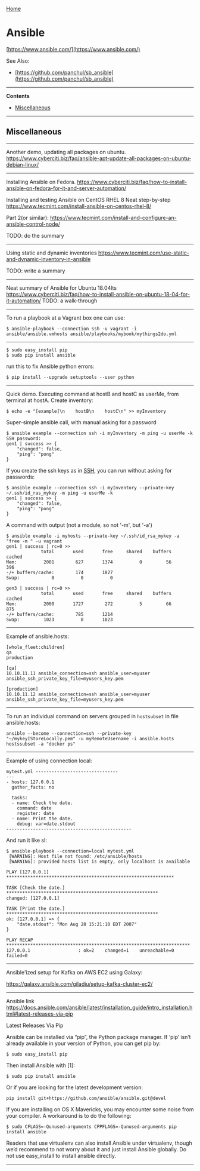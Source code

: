 [Home](Readme.md)
# Ansible

[https://www.ansible.com/](https://www.ansible.com/)

See Also:

- [https://github.com/panchul/sb_ansible](https://github.com/panchul/sb_ansible)

---

**Contents**

- [Miscellaneous](Ansible.md#miscellaneous)

---

## Miscellaneous

---

Another demo, updating all packages on ubuntu.
https://www.cyberciti.biz/faq/ansible-apt-update-all-packages-on-ubuntu-debian-linux/

---

Installing Ansible on Fedora.
https://www.cyberciti.biz/faq/how-to-install-ansible-on-fedora-for-it-and-server-automation/

Installing and testing Ansible on CentOS RHEL 8
Neat step-by-step
https://www.tecmint.com/install-ansible-on-centos-rhel-8/

Part 2(or similar):
https://www.tecmint.com/install-and-configure-an-ansible-control-node/

TODO: do the summary


---

Using static and dynamic inventories
https://www.tecmint.com/use-static-and-dynamic-inventory-in-ansible

TODO: write a summary

 
---

Neat summary of Ansible for Ubuntu 18.04lts
https://www.cyberciti.biz/faq/how-to-install-ansible-on-ubuntu-18-04-for-it-automation/
TODO: a walk-through

---

To run a playbook at a Vagrant box one can use:  

    $ ansible-playbook --connection ssh -u vagrant -i ansible/ansible.vmhosts ansible/playbooks/mybook/mythings2do.yml

---

    $ sudo easy_install pip
    $ sudo pip install ansible
 
run this to fix Ansible python errors:

    $ pip install --upgrade setuptools --user python

---

Quick demo. Executing command at hostB and hostC as userMe, from terminal at hostA.
Create inventory:

    $ echo -e "[example]\n    hostB\n    hostC\n" >> myInventory

Super-simple ansible call, with manual asking for a password
    
    $ ansible example --connection ssh -i myInventory -m ping -u userMe -k
    SSH password: 
    gen1 | success >> {
        "changed": false, 
        "ping": "pong"
    }

If you create the ssh keys as in [SSH](SSH.md), you can run without asking for passwords:

    $ ansible example --connection ssh -i myInventory --private-key ~/.ssh/id_ras_mykey -m ping -u userMe -k
    gen1 | success >> {
        "changed": false, 
        "ping": "pong"
    }

A command with output (not a module, so not '-m', but '-a')

    $ ansible example -i myhosts --private-key ~/.ssh/id_rsa_mykey -a "free -m " -u vagrant
    gen1 | success | rc=0 >>
                 total       used       free     shared    buffers     cached
    Mem:          2001        627       1374          0         56        396
    -/+ buffers/cache:        174       1827
    Swap:            0          0          0
    
    gen3 | success | rc=0 >>
                 total       used       free     shared    buffers     cached
    Mem:          2000       1727        272          5         66        875
    -/+ buffers/cache:        785       1214
    Swap:         1023          0       1023

---

Example of ansible.hosts:

    [whole_fleet:children]
    qa
    production

    [qa]
    10.10.11.11 ansible_connection=ssh ansible_user=myuser ansible_ssh_private_key_file=myusers_key.pem

    [production]
    10.10.11.12 ansible_connection=ssh ansible_user=myuser ansible_ssh_private_key_file=myusers_key.pem

---

To run an individual command on servers grouped in ```hostsubset``` in file ansible.hosts:

    ansible --become --connection=ssh --private-key "~/mykeyIStoreLocally.pem" -u myRemoteUsername -i ansible.hosts hostssubset -a "docker ps"

---

Example of using connection local:

    mytest.yml -------------------------------
    ---
    - hosts: 127.0.0.1
      gather_facts: no
      
      tasks:
      - name: Check the date.
        command: date
        register: date
      - name: Print the date.
        debug: var=date.stdout
    -----------------------------------------------

And run it like sl:

    $ ansible-playbook --connection=local mytest.yml
     [WARNING]: Host file not found: /etc/ansible/hosts
     [WARNING]: provided hosts list is empty, only localhost is available
    
    PLAY [127.0.0.1] ***************************************************************
    
    TASK [Check the date.] *********************************************************
    changed: [127.0.0.1]
    
    TASK [Print the date.] *********************************************************
    ok: [127.0.0.1] => {
        "date.stdout": "Mon Aug 28 15:21:10 EDT 2007"
    }
    
    PLAY RECAP *********************************************************************
    127.0.0.1                  : ok=2    changed=1    unreachable=0    failed=0   

---

Ansible'ized setup for Kafka on AWS EC2 using Galaxy:

https://galaxy.ansible.com/giladju/setup-kafka-cluster-ec2/

---

Ansible link
https://docs.ansible.com/ansible/latest/installation_guide/intro_installation.html#latest-releases-via-pip
 
Latest Releases Via Pip

Ansible can be installed via “pip”, the Python package manager. If ‘pip’ isn’t already available in your version of Python, you can get pip by:

    $ sudo easy_install pip

Then install Ansible with [1]:

    $ sudo pip install ansible

Or if you are looking for the latest development version:

    pip install git+https://github.com/ansible/ansible.git@devel

If you are installing on OS X Mavericks, you may encounter some noise from your compiler. A workaround is to do the following:

    $ sudo CFLAGS=-Qunused-arguments CPPFLAGS=-Qunused-arguments pip install ansible

Readers that use virtualenv can also install Ansible under virtualenv, though we’d recommend to not worry about it and just install Ansible globally. Do not use easy_install to install ansible directly.

---